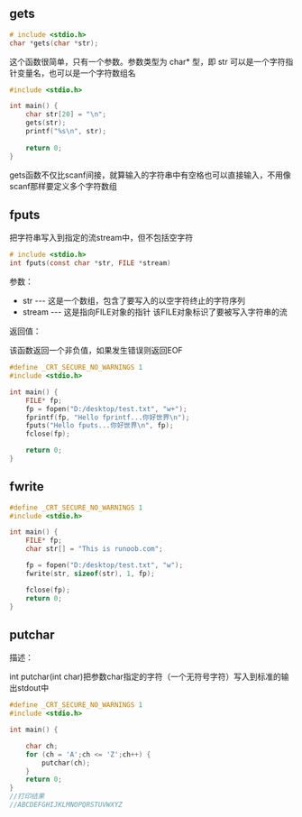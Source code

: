 ## gets

~~~c
# include <stdio.h>
char *gets(char *str);
~~~

这个函数很简单，只有一个参数。参数类型为 char* 型，即 str 可以是一个字符指针变量名，也可以是一个字符数组名

~~~c
#include <stdio.h>

int main() {
	char str[20] = "\n";
	gets(str);
	printf("%s\n", str);
 
	return 0;
}
~~~

gets函数不仅比scanf间接，就算输入的字符串中有空格也可以直接输入，不用像scanf那样要定义多个字符数组

## fputs

把字符串写入到指定的流stream中，但不包括空字符

~~~c
# include <stdio.h>
int fputs(const char *str, FILE *stream)
~~~

参数：

- str --- 这是一个数组，包含了要写入的以空字符终止的字符序列
- stream --- 这是指向FILE对象的指针 该FILE对象标识了要被写入字符串的流

返回值：

该函数返回一个非负值，如果发生错误则返回EOF

~~~c
#define _CRT_SECURE_NO_WARNINGS 1
#include <stdio.h>

int main() {
	FILE* fp;
	fp = fopen("D:/desktop/test.txt", "w+");
	fprintf(fp, "Hello fprintf...你好世界\n");
	fputs("Hello fputs...你好世界\n", fp);
	fclose(fp);

	return 0;
}
~~~



## fwrite

~~~c
#define _CRT_SECURE_NO_WARNINGS 1
#include <stdio.h>

int main() {
	FILE* fp;
	char str[] = "This is runoob.com";

	fp = fopen("D:/desktop/test.txt", "w");
	fwrite(str, sizeof(str), 1, fp);

	fclose(fp);
	return 0;
}
~~~

## putchar

描述：

int putchar(int char)把参数char指定的字符（一个无符号字符）写入到标准的输出stdout中

~~~c
#define _CRT_SECURE_NO_WARNINGS 1
#include <stdio.h>

int main() {

	char ch;
	for (ch = 'A';ch <= 'Z';ch++) {
		putchar(ch);
	}
	return 0;
}
//打印结果
//ABCDEFGHIJKLMNOPQRSTUVWXYZ
~~~





